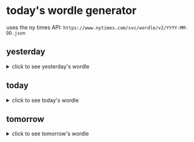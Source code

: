 # today's wordle generator

uses the ny times API: `https://www.nytimes.com/svc/wordle/v2/YYYY-MM-DD.json`

## yesterday

<details>
    <summary>click to see yesterday's wordle</summary>

    hyena

</details>

## today

<details>
    <summary>click to see today's wordle</summary>

    flung

</details>

## tomorrow

<details>
    <summary>click to see tomorrow's wordle</summary>

    patio

</details>
